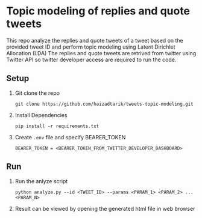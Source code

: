 # Topic modeling of replies and quote tweets

This repo analyze the replies and quote tweets of a tweet based on the provided tweet ID and perform topic modeling using Latent Dirichlet Allocation (LDA)
The replies and quote tweets are retrived from twitter using Twitter API so twitter developer access are required to run the code.

## Setup

1. Git clone the repo
    ```
    git clone https://github.com/haizadtarik/tweets-topic-modeling.git
    ```

2. Install Dependencies
    ```
    pip install -r requirements.txt
    ```

3. Create `.env` file and specify BEARER_TOKEN
    ```
    BEARER_TOKEN = <BEARER_TOKEN_FROM_TWITTER_DEVELOPER_DASHBOARD>
    ```

## Run

1. Run the anlyze script
    ```
    python analyze.py --id <TWEET_ID> --params <PARAM_1> <PARAM_2> ... <PARAM_N>
    ```

2. Result can be viewed by opening the generated html file in web browser